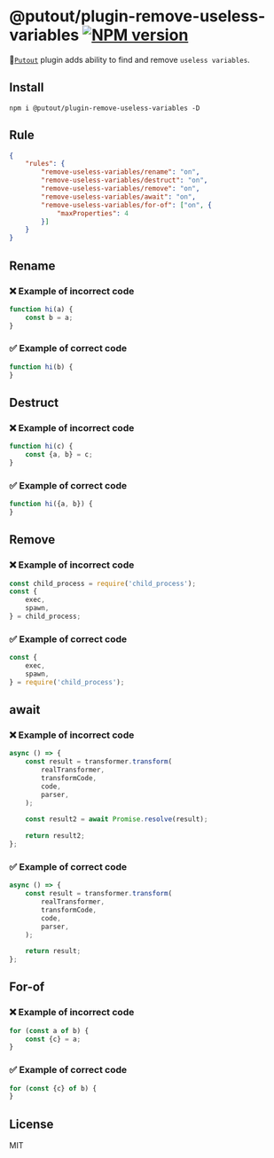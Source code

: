 # @putout/plugin-remove-useless-variables [![NPM version][NPMIMGURL]][NPMURL]

[NPMIMGURL]: https://img.shields.io/npm/v/@putout/plugin-remove-useless-variables.svg?style=flat&longCache=true
[NPMURL]: https://npmjs.org/package/@putout/plugin-remove-useless-variables "npm"

🐊[`Putout`](https://github.com/coderaiser/putout) plugin adds ability to find and remove `useless variables`.

## Install

```
npm i @putout/plugin-remove-useless-variables -D
```

## Rule

```json
{
    "rules": {
        "remove-useless-variables/rename": "on",
        "remove-useless-variables/destruct": "on",
        "remove-useless-variables/remove": "on",
        "remove-useless-variables/await": "on",
        "remove-useless-variables/for-of": ["on", {
            "maxProperties": 4
        }]
    }
}
```

## Rename

### ❌ Example of incorrect code

```js
function hi(a) {
    const b = a;
}
```

### ✅ Example of correct code

```js
function hi(b) {
}
```

## Destruct

### ❌ Example of incorrect code

```js
function hi(c) {
    const {a, b} = c;
}
```

### ✅ Example of correct code

```js
function hi({a, b}) {
}
```

## Remove

### ❌ Example of incorrect code

```js
const child_process = require('child_process');
const {
    exec,
    spawn,
} = child_process;
```

### ✅ Example of correct code

```js
const {
    exec,
    spawn,
} = require('child_process');
```

## await

### ❌ Example of incorrect code

```js
async () => {
    const result = transformer.transform(
        realTransformer,
        transformCode,
        code,
        parser,
    );
    
    const result2 = await Promise.resolve(result);
    
    return result2;
};
```

### ✅ Example of correct code

```js
async () => {
    const result = transformer.transform(
        realTransformer,
        transformCode,
        code,
        parser,
    );
    
    return result;
};
```

## For-of

### ❌ Example of incorrect code

```js
for (const a of b) {
    const {c} = a;
}
```

### ✅ Example of correct code

```js
for (const {c} of b) {
}
```

## License

MIT
